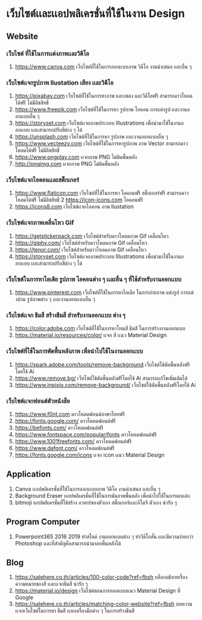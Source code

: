 # เว็บไซต์เเละเเอปพลิเครชั่นที่ใช้ในงาน Design

## Website

### เว็บไซต์ ที่ใช้ในการเเต่งภาพเเละวิดีโอ

1. https://www.canva.com
   เว็บไซต์ที่ใช้ในการออกเเบบภาพ วิดีโอ งานนำเสนอ เเละอื่น ๆ

### เว็บไซต์เเจกรูปภาพ llustation เสียง เเละวิดีโอ 

1. https://pixabay.com
   เว็บไซต์ที่ใช้ในการหาภาพ และเพลง และวิดีโอฟรี สามารถดาวโหลดได้ฟรี ไม่มีลิขสิทธิ์
2. https://www.freepik.com เว็บไซต์ที่ใช้ในการหา รูปภาพ ไอคอน การแต่งรูป เเละงานออกเเบบอื่น ๆ
3. https://storyset.com เว็บไซต์เเจกภาพประกอบ Illustrations เพื่อนำมาใช้ในงานออกเเบบ เเละสามารถปรับสีต่าง ๆ ได้
4. https://unsplash.com  เว็บไซต์ที่ใช้ในการหา รูปภาพ เเละงานออกเเบบอื่น ๆ
5. https://www.vecteezy.com เว็บไซต์ที่ใช้ในการหารูปภาพ ภาพ Vector สามารถดาวโหลดได้ฟรี ไม่มีลิขสิทธิ์
6. https://www.pngplay.com เเจกภาพ PNG ไม่ติดพื้นหลัง
7. http://pngimg.com เเจกภาพ PNG ไม่ติดพื้นหลัง


### เว็บไซต์เเจกไอคอนเเละสติ๊กเกอร์
1. https://www.flaticon.com
   เว็บไซต์ที่ใช้ในการหา ไอคอนฟรี สติ๊กเกอร์ฟรี สามารถดาวโหลดได้ฟรี ไม่มีลิขสิทธิ์
2 https://icon-icons.com ไอคอนฟรี
3. https://icons8.com เว็บไซต์เเจกไอคอน ภาพ llustation

### เว็บไซต์เเจกภาพเคลื่นไหว Gif 
1. https://getstickerpack.com เว็บไซต์สำหรับดาวโหลดภาพ Gif เคลื่อนไหว
2. https://giphy.com/ เว็บไซต์สำหรับดาวโหลดภาพ Gif เคลื่อนไหว
3. https://tenor.com/ เว็บไซต์สำหรับดาวโหลดภาพ Gif เคลื่อนไหว
4. https://storyset.com เว็บไซต์เเจกภาพประกอบ Illustrations เพื่อนำมาใช้ในงานออกเเบบ เเละสามารถปรับสีต่าง ๆ ได้

### เว็บไซต์ในการหาไอเดีย รูปภาพ ไอคอนต่าง ๆ เเละอื่น ๆ ที่ใช้สำหรับงานออกเเบบ
1. https://www.pinterest.com
   เว็บไซต์ที่ใช้ในการหาไอเดีย ในการถ่ายภาพ แต่งรูป การเเต่งบ้าน รูปภาพต่าง ๆ เเละงานออกเเบบอื่น ๆ

### เว็บไซต์เเจก ธีมสี สร้างธีมสี สำหรับงานออกเเบบ ต่าง ๆ

1. https://color.adobe.com
   เว็บไซต์ที่ใช้ในการหาโทนสี ธีมสี ในการสร้างงานออกแบบ
2. https://material.io/resources/color/ เเจก สี เเนว Material Design


### เว็บไซต์ที่ใช้ในการตัดพื้นหลังภาพ เพื่อนำไปใช้ในงานออกเเบบ

1. https://spark.adobe.com/tools/remove-background เว็บไซต์ใช้ตัดพื้นหลังฟรีโดยใช้ Ai
2. https://www.remove.bg/ เว็บไซต์ใช้ตัดพื้นหลังฟรีโดยใช้ Ai สามารถเเก้ไขเพิ่มเติมได้
3. https://www.inpixio.com/remove-background/ เว็บไซต์ใช้ตัดพื้นหลังฟรีโดยใช้ Ai

### เว็บไซต์เเจกฟอนต์ตัวหนังสือ

1. https://www.f0nt.com ดาวโหลดฟอนต์ภาษาไทยฟรี
2. https://fonts.google.com/ ดาวโหลดฟอนต์ฟรี
3. https://befonts.com/ ดาวโหลดฟอนต์ฟรี
4. https://www.fontspace.com/popular/fonts ดาวโหลดฟอนต์ฟรี
5. https://www.1001freefonts.com/ ดาวโหลดฟอนต์ฟรี
6. https://www.dafont.com/ ดาวโหลดฟอนต์ฟรี
7. https://fonts.google.com/icons เเจก icon เเนว Material Design

 
## Application

1. Canva
   เเอปพลิเครชั่นที่ใช้ในการออกเเบบภาพ วิดีโอ งานนำเสนอ เเละอื่น ๆ
2. Background Eraser
   เเอปพลิเครชั่นที่ใช้ในการตัดภาพพื้นหลัง เพื่อนำไปใช้ในการตกเเต่ง
3. bitmoji  แอปพลิเครชั่นที่ใช้สร้าง อวตาร์ของตัวเอง สติ๊กเกอร์เเละอิโมจิ ตัวเอง น่ารัก ๆ 

## Program Computer

1. Powerpoint365 2016 2019 ทำสไลด์ งานออกเเบบต่าง ๆ ทำวิดีโอสั้น เเละมีความง่ายกว่า Photoshop เเละที่สำคัญคือสามารถนำมาลบพื้นหลังได้

## Blog
1. https://salehere.co.th/articles/100-color-code?ref=fbsh บล็อกอธิบายเรื่อง ความหมายของสี เเละเเจกธีมสี น่ารัก ๆ
2. https://material.io/design เว็บไซต์สอนการออกเเบบเเนว Material Design ที่ Google 
3. https://salehere.co.th/articles/matching-color-website?ref=fbsh บทความเเจกเว็บไซต์ในการหา ธีมสี เเละเครื่องมือต่าง ๆ ในการสร้างธีมสี